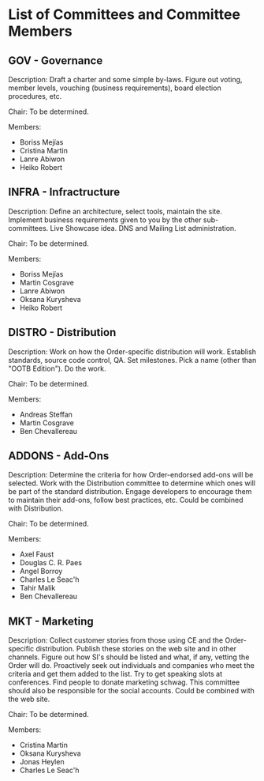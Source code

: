 List of Committees and Committee Members
======================================================================

GOV - Governance
----------------------------------------------------------------------

Description: Draft a charter and some simple by-laws. Figure out voting, member
levels, vouching (business requirements), board election procedures, etc. 

Chair: To be determined.

Members:

- Boriss Mejías
- Cristina Martin
- Lanre Abiwon
- Heiko Robert


INFRA - Infractructure
----------------------------------------------------------------------

Description: Define an architecture, select tools, maintain the site. Implement
business requirements given to you by the other sub-committees. Live Showcase idea.
DNS and Mailing List administration.

Chair: To be determined.

Members:

- Boriss Mejías
- Martin Cosgrave
- Lanre Abiwon
- Oksana Kurysheva
- Heiko Robert


DISTRO - Distribution
----------------------------------------------------------------------

Description: Work on how the Order-specific distribution will work. Establish
standards, source code control, QA. Set milestones. Pick a name (other than
"OOTB Edition"). Do the work.

Chair: To be determined.

Members:

- Andreas Steffan
- Martin Cosgrave
- Ben Chevallereau


ADDONS - Add-Ons
----------------------------------------------------------------------

Description: Determine the criteria for how Order-endorsed add-ons will be
selected. Work with the Distribution committee to determine which ones will be
part of the standard distribution. Engage developers to encourage them to
maintain their add-ons, follow best practices, etc. Could be combined with
Distribution.

Chair: To be determined.

Members:

- Axel Faust
- Douglas C. R. Paes
- Angel Borroy
- Charles Le Seac'h
- Tahir Malik
- Ben Chevallereau


MKT - Marketing
----------------------------------------------------------------------

Description: Collect customer stories from those using CE and the Order-specific
distribution. Publish these stories on the web site and in other channels.
Figure out how SI's should be listed and what, if any, vetting the
Order will do. Proactively seek out individuals and companies who meet the
criteria and get them added to the list. Try to get speaking slots at 
conferences. Find people to donate marketing schwag. This committee should also 
be responsible for the social accounts. Could be combined with the web site.

Chair: To be determined.

Members:

- Cristina Martin
- Oksana Kurysheva
- Jonas Heylen
- Charles Le Seac'h

